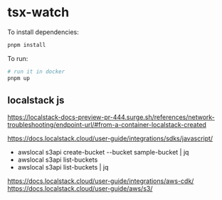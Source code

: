 # tsx-watch

To install dependencies:

```bash
pnpm install
```

To run:

```bash
# run it in docker
pnpm up
```

## localstack js
https://localstack-docs-preview-pr-444.surge.sh/references/network-troubleshooting/endpoint-url/#from-a-container-localstack-created

https://docs.localstack.cloud/user-guide/integrations/sdks/javascript/

- awslocal s3api create-bucket --bucket sample-bucket | jq
- awslocal s3api list-buckets
- awslocal s3api list-buckets | jq

https://docs.localstack.cloud/user-guide/integrations/aws-cdk/
https://docs.localstack.cloud/user-guide/aws/s3/